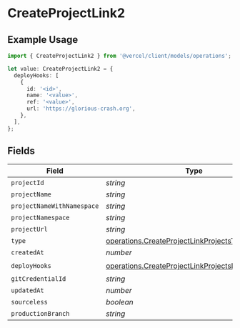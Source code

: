 # CreateProjectLink2

## Example Usage

```typescript
import { CreateProjectLink2 } from '@vercel/client/models/operations';

let value: CreateProjectLink2 = {
  deployHooks: [
    {
      id: '<id>',
      name: '<value>',
      ref: '<value>',
      url: 'https://glorious-crash.org',
    },
  ],
};
```

## Fields

| Field                      | Type                                                                                                                 | Required           | Description |
| -------------------------- | -------------------------------------------------------------------------------------------------------------------- | ------------------ | ----------- |
| `projectId`                | _string_                                                                                                             | :heavy_minus_sign: | N/A         |
| `projectName`              | _string_                                                                                                             | :heavy_minus_sign: | N/A         |
| `projectNameWithNamespace` | _string_                                                                                                             | :heavy_minus_sign: | N/A         |
| `projectNamespace`         | _string_                                                                                                             | :heavy_minus_sign: | N/A         |
| `projectUrl`               | _string_                                                                                                             | :heavy_minus_sign: | N/A         |
| `type`                     | [operations.CreateProjectLinkProjectsType](../../models/operations/createprojectlinkprojectstype.md)                 | :heavy_minus_sign: | N/A         |
| `createdAt`                | _number_                                                                                                             | :heavy_minus_sign: | N/A         |
| `deployHooks`              | [operations.CreateProjectLinkProjectsDeployHooks](../../models/operations/createprojectlinkprojectsdeployhooks.md)[] | :heavy_check_mark: | N/A         |
| `gitCredentialId`          | _string_                                                                                                             | :heavy_minus_sign: | N/A         |
| `updatedAt`                | _number_                                                                                                             | :heavy_minus_sign: | N/A         |
| `sourceless`               | _boolean_                                                                                                            | :heavy_minus_sign: | N/A         |
| `productionBranch`         | _string_                                                                                                             | :heavy_minus_sign: | N/A         |
